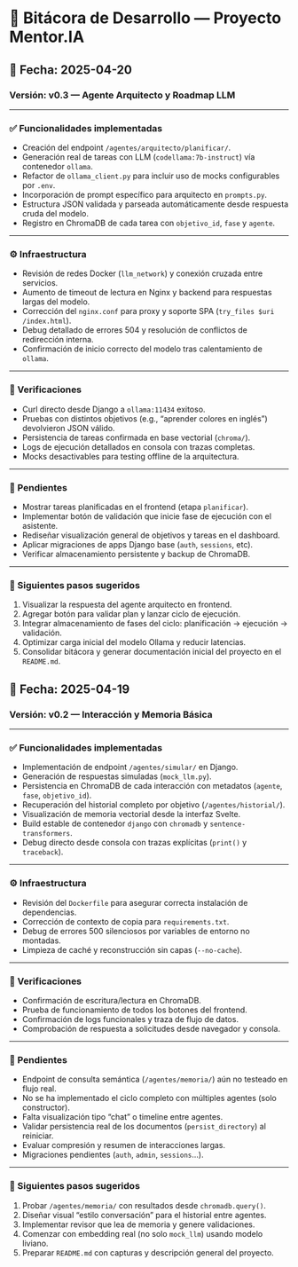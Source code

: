 # 🧠 Bitácora de Desarrollo — Proyecto Mentor.IA

## 📅 Fecha: 2025-04-20  
### Versión: v0.3 — Agente Arquitecto y Roadmap LLM

---

### ✅ Funcionalidades implementadas

- Creación del endpoint `/agentes/arquitecto/planificar/`.
- Generación real de tareas con LLM (`codellama:7b-instruct`) vía contenedor `ollama`.
- Refactor de `ollama_client.py` para incluir uso de mocks configurables por `.env`.
- Incorporación de prompt específico para arquitecto en `prompts.py`.
- Estructura JSON validada y parseada automáticamente desde respuesta cruda del modelo.
- Registro en ChromaDB de cada tarea con `objetivo_id`, `fase` y `agente`.

---

### ⚙️ Infraestructura

- Revisión de redes Docker (`llm_network`) y conexión cruzada entre servicios.
- Aumento de timeout de lectura en Nginx y backend para respuestas largas del modelo.
- Corrección del `nginx.conf` para proxy y soporte SPA (`try_files $uri /index.html`).
- Debug detallado de errores 504 y resolución de conflictos de redirección interna.
- Confirmación de inicio correcto del modelo tras calentamiento de `ollama`.

---

### 🧪 Verificaciones

- Curl directo desde Django a `ollama:11434` exitoso.
- Pruebas con distintos objetivos (e.g., “aprender colores en inglés”) devolvieron JSON válido.
- Persistencia de tareas confirmada en base vectorial (`chroma/`).
- Logs de ejecución detallados en consola con trazas completas.
- Mocks desactivables para testing offline de la arquitectura.

---

### 🔧 Pendientes

- Mostrar tareas planificadas en el frontend (etapa `planificar`).
- Implementar botón de validación que inicie fase de ejecución con el asistente.
- Rediseñar visualización general de objetivos y tareas en el dashboard.
- Aplicar migraciones de apps Django base (`auth`, `sessions`, etc).
- Verificar almacenamiento persistente y backup de ChromaDB.

---

### 🧭 Siguientes pasos sugeridos

1. Visualizar la respuesta del agente arquitecto en frontend.
2. Agregar botón para validar plan y lanzar ciclo de ejecución.
3. Integrar almacenamiento de fases del ciclo: planificación → ejecución → validación.
4. Optimizar carga inicial del modelo Ollama y reducir latencias.
5. Consolidar bitácora y generar documentación inicial del proyecto en el `README.md`.


## 📅 Fecha: 2025-04-19
### Versión: v0.2 — Interacción y Memoria Básica

---

### ✅ Funcionalidades implementadas

- Implementación de endpoint `/agentes/simular/` en Django.
- Generación de respuestas simuladas (`mock_llm.py`).
- Persistencia en ChromaDB de cada interacción con metadatos (`agente`, `fase`, `objetivo_id`).
- Recuperación del historial completo por objetivo (`/agentes/historial/`).
- Visualización de memoria vectorial desde la interfaz Svelte.
- Build estable de contenedor `django` con `chromadb` y `sentence-transformers`.
- Debug directo desde consola con trazas explícitas (`print()` y `traceback`).

---

### ⚙️ Infraestructura

- Revisión del `Dockerfile` para asegurar correcta instalación de dependencias.
- Corrección de contexto de copia para `requirements.txt`.
- Debug de errores 500 silenciosos por variables de entorno no montadas.
- Limpieza de caché y reconstrucción sin capas (`--no-cache`).

---

### 🧪 Verificaciones

- Confirmación de escritura/lectura en ChromaDB.
- Prueba de funcionamiento de todos los botones del frontend.
- Confirmación de logs funcionales y traza de flujo de datos.
- Comprobación de respuesta a solicitudes desde navegador y consola.

---

### 🔧 Pendientes

- Endpoint de consulta semántica (`/agentes/memoria/`) aún no testeado en flujo real.
- No se ha implementado el ciclo completo con múltiples agentes (solo constructor).
- Falta visualización tipo “chat” o timeline entre agentes.
- Validar persistencia real de los documentos (`persist_directory`) al reiniciar.
- Evaluar compresión y resumen de interacciones largas.
- Migraciones pendientes (`auth`, `admin`, `sessions`...).

---

### 🧭 Siguientes pasos sugeridos

1. Probar `/agentes/memoria/` con resultados desde `chromadb.query()`.
2. Diseñar visual “estilo conversación” para el historial entre agentes.
3. Implementar revisor que lea de memoria y genere validaciones.
4. Comenzar con embedding real (no solo `mock_llm`) usando modelo liviano.
5. Preparar `README.md` con capturas y descripción general del proyecto.
